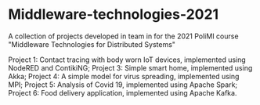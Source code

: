# Middleware-technologies-2021
A collection of projects developed in team in for the 2021 PoliMI course "Middleware Technologies for Distributed Systems"

Project 1: Contact tracing with body worn IoT devices, implemented using NodeRED and ContikiNG;
Project 3: Simple smart home, implemented using Akka;
Project 4: A simple model for virus spreading, implemented using MPI;
Project 5: Analysis of Covid 19, implemented using Apache Spark;
Project 6: Food delivery application, implemented using Apache Kafka.
